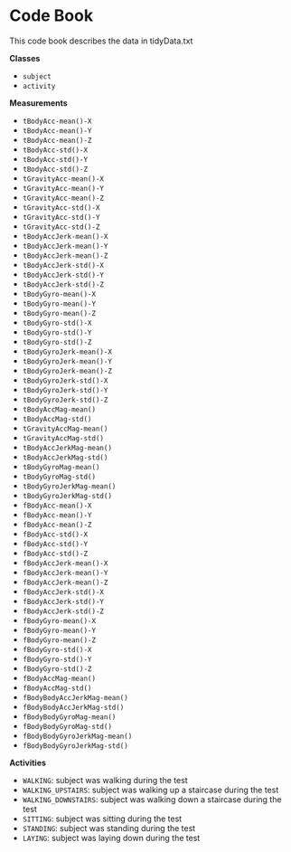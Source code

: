 # Code Book
This code book describes the data in tidyData.txt

__Classes__
* `subject`
* `activity`

__Measurements__
* `tBodyAcc-mean()-X`          
* `tBodyAcc-mean()-Y`
* `tBodyAcc-mean()-Z`
* `tBodyAcc-std()-X`
* `tBodyAcc-std()-Y`
* `tBodyAcc-std()-Z`
* `tGravityAcc-mean()-X`
* `tGravityAcc-mean()-Y`
* `tGravityAcc-mean()-Z`
* `tGravityAcc-std()-X`
* `tGravityAcc-std()-Y`
* `tGravityAcc-std()-Z`
* `tBodyAccJerk-mean()-X`
* `tBodyAccJerk-mean()-Y`
* `tBodyAccJerk-mean()-Z`
* `tBodyAccJerk-std()-X`
* `tBodyAccJerk-std()-Y`
* `tBodyAccJerk-std()-Z`
* `tBodyGyro-mean()-X`         
* `tBodyGyro-mean()-Y`
* `tBodyGyro-mean()-Z`
* `tBodyGyro-std()-X`          
* `tBodyGyro-std()-Y`
* `tBodyGyro-std()-Z`
* `tBodyGyroJerk-mean()-X`     
* `tBodyGyroJerk-mean()-Y`
* `tBodyGyroJerk-mean()-Z`
* `tBodyGyroJerk-std()-X`      
* `tBodyGyroJerk-std()-Y`
* `tBodyGyroJerk-std()-Z`
* `tBodyAccMag-mean()`         
* `tBodyAccMag-std()`
* `tGravityAccMag-mean()`
* `tGravityAccMag-std()`       
* `tBodyAccJerkMag-mean()`
* `tBodyAccJerkMag-std()`
* `tBodyGyroMag-mean()`        
* `tBodyGyroMag-std()`
* `tBodyGyroJerkMag-mean()`
* `tBodyGyroJerkMag-std()`     
* `fBodyAcc-mean()-X`
* `fBodyAcc-mean()-Y`
* `fBodyAcc-mean()-Z`          
* `fBodyAcc-std()-X`
* `fBodyAcc-std()-Y`
* `fBodyAcc-std()-Z`           
* `fBodyAccJerk-mean()-X`
* `fBodyAccJerk-mean()-Y`
* `fBodyAccJerk-mean()-Z`      
* `fBodyAccJerk-std()-X`
* `fBodyAccJerk-std()-Y`
* `fBodyAccJerk-std()-Z`
* `fBodyGyro-mean()-X`
* `fBodyGyro-mean()-Y`
* `fBodyGyro-mean()-Z`         
* `fBodyGyro-std()-X`
* `fBodyGyro-std()-Y`
* `fBodyGyro-std()-Z`          
* `fBodyAccMag-mean()`
* `fBodyAccMag-std()`
* `fBodyBodyAccJerkMag-mean()` 
* `fBodyBodyAccJerkMag-std()`
* `fBodyBodyGyroMag-mean()`
* `fBodyBodyGyroMag-std()`     
* `fBodyBodyGyroJerkMag-mean()`
* `fBodyBodyGyroJerkMag-std()` 

__Activities__
* `WALKING`: subject was walking during the test
* `WALKING_UPSTAIRS`: subject was walking up a staircase during the test
* `WALKING_DOWNSTAIRS`: subject was walking down a staircase during the test
* `SITTING`: subject was sitting during the test
* `STANDING`: subject was standing during the test
* `LAYING`: subject was laying down during the test
